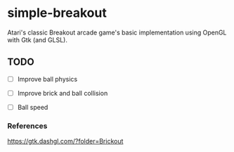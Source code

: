 # simple-breakout
Atari's classic Breakout arcade game's basic implementation using OpenGL with Gtk (and GLSL).

## TODO
- [ ] Improve ball physics
- [ ] Improve brick and ball collision
- [ ] Ball speed


### References
https://gtk.dashgl.com/?folder=Brickout

